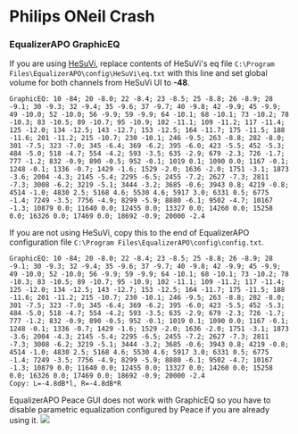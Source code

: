 # Philips ONeil Crash
### EqualizerAPO GraphicEQ
If you are using [HeSuVi](https://sourceforge.net/projects/hesuvi/), replace contents of HeSuVi's eq file `C:\Program Files\EqualizerAPO\config\HeSuVi\eq.txt` with this line and set global volume for both channels from HeSuVi UI to **-48**.
```
GraphicEQ: 10 -84; 20 -8.0; 22 -8.4; 23 -8.5; 25 -8.8; 26 -8.9; 28 -9.1; 30 -9.3; 32 -9.4; 35 -9.6; 37 -9.7; 40 -9.8; 42 -9.9; 45 -9.9; 49 -10.0; 52 -10.0; 56 -9.9; 59 -9.9; 64 -10.1; 68 -10.1; 73 -10.2; 78 -10.3; 83 -10.5; 89 -10.7; 95 -10.9; 102 -11.1; 109 -11.2; 117 -11.4; 125 -12.0; 134 -12.5; 143 -12.7; 153 -12.5; 164 -11.7; 175 -11.5; 188 -11.6; 201 -11.2; 215 -10.7; 230 -10.1; 246 -9.5; 263 -8.8; 282 -8.0; 301 -7.5; 323 -7.0; 345 -6.4; 369 -6.2; 395 -6.0; 423 -5.5; 452 -5.3; 484 -5.0; 518 -4.7; 554 -4.2; 593 -3.5; 635 -2.9; 679 -2.3; 726 -1.7; 777 -1.2; 832 -0.9; 890 -0.5; 952 -0.1; 1019 0.1; 1090 0.0; 1167 -0.1; 1248 -0.1; 1336 -0.7; 1429 -1.6; 1529 -2.0; 1636 -2.0; 1751 -3.1; 1873 -3.6; 2004 -4.3; 2145 -5.4; 2295 -6.5; 2455 -7.2; 2627 -7.3; 2811 -7.3; 3008 -6.2; 3219 -5.1; 3444 -3.2; 3685 -0.6; 3943 0.8; 4219 -0.8; 4514 -1.0; 4830 2.5; 5168 4.6; 5530 4.6; 5917 3.0; 6331 0.5; 6775 -1.4; 7249 -3.5; 7756 -4.9; 8299 -5.9; 8880 -6.1; 9502 -4.7; 10167 -1.3; 10879 0.0; 11640 0.0; 12455 0.0; 13327 0.0; 14260 0.0; 15258 0.0; 16326 0.0; 17469 0.0; 18692 -0.9; 20000 -2.4
```
If you are not using HeSuVi, copy this to the end of EqualizerAPO configuration file `C:\Program Files\EqualizerAPO\config\config.txt`.
```
GraphicEQ: 10 -84; 20 -8.0; 22 -8.4; 23 -8.5; 25 -8.8; 26 -8.9; 28 -9.1; 30 -9.3; 32 -9.4; 35 -9.6; 37 -9.7; 40 -9.8; 42 -9.9; 45 -9.9; 49 -10.0; 52 -10.0; 56 -9.9; 59 -9.9; 64 -10.1; 68 -10.1; 73 -10.2; 78 -10.3; 83 -10.5; 89 -10.7; 95 -10.9; 102 -11.1; 109 -11.2; 117 -11.4; 125 -12.0; 134 -12.5; 143 -12.7; 153 -12.5; 164 -11.7; 175 -11.5; 188 -11.6; 201 -11.2; 215 -10.7; 230 -10.1; 246 -9.5; 263 -8.8; 282 -8.0; 301 -7.5; 323 -7.0; 345 -6.4; 369 -6.2; 395 -6.0; 423 -5.5; 452 -5.3; 484 -5.0; 518 -4.7; 554 -4.2; 593 -3.5; 635 -2.9; 679 -2.3; 726 -1.7; 777 -1.2; 832 -0.9; 890 -0.5; 952 -0.1; 1019 0.1; 1090 0.0; 1167 -0.1; 1248 -0.1; 1336 -0.7; 1429 -1.6; 1529 -2.0; 1636 -2.0; 1751 -3.1; 1873 -3.6; 2004 -4.3; 2145 -5.4; 2295 -6.5; 2455 -7.2; 2627 -7.3; 2811 -7.3; 3008 -6.2; 3219 -5.1; 3444 -3.2; 3685 -0.6; 3943 0.8; 4219 -0.8; 4514 -1.0; 4830 2.5; 5168 4.6; 5530 4.6; 5917 3.0; 6331 0.5; 6775 -1.4; 7249 -3.5; 7756 -4.9; 8299 -5.9; 8880 -6.1; 9502 -4.7; 10167 -1.3; 10879 0.0; 11640 0.0; 12455 0.0; 13327 0.0; 14260 0.0; 15258 0.0; 16326 0.0; 17469 0.0; 18692 -0.9; 20000 -2.4
Copy: L=-4.8dB*l, R=-4.8dB*R
```
EqualizerAPO Peace GUI does not work with GraphicEQ so you have to disable parametric equalization configured by Peace if you are already using it.
![](https://raw.githubusercontent.com/jaakkopasanen/AutoEq/master/results/SBAF-Serious/innerfidelity/onear/Philips%20ONeil%20Crash/Philips%20ONeil%20Crash.png)
